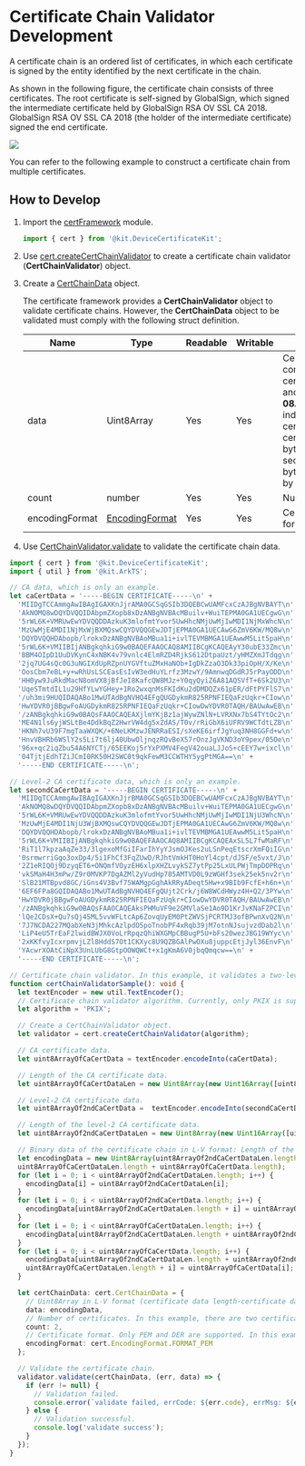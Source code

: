# Certificate Chain Validator Development

A certificate chain is an ordered list of certificates, in which each certificate is signed by the entity identified by the next certificate in the chain.

As shown in the following figure, the certificate chain consists of three certificates. The root certificate is self-signed by GlobalSign, which signed the intermediate certificate held by GlobalSign RSA OV SSL CA 2018. GlobalSign RSA OV SSL CA 2018 (the holder of the intermediate certificate) signed the end certificate.

![](figures/certificate_chain_example.png)

You can refer to the following example to construct a certificate chain from multiple certificates.

## How to Develop

1. Import the [certFramework](../../reference/apis-device-certificate-kit/js-apis-cert.md) module.
   ```ts
   import { cert } from '@kit.DeviceCertificateKit';
   ```

2. Use [cert.createCertChainValidator](../../reference/apis-device-certificate-kit/js-apis-cert.md#certcreatecertchainvalidator) to create a certificate chain validator (**CertChainValidator**) object.

3. Create a [CertChainData](../../reference/apis-device-certificate-kit/js-apis-cert.md#certchaindata) object.
   
   The certificate framework provides a **CertChainValidator** object to validate certificate chains. However, the **CertChainData** object to be validated must comply with the following struct definition.

   | Name| Type| Readable| Writable| Description| 
   | -------- | -------- | -------- | -------- | -------- |
   | data | Uint8Array | Yes| Yes| Certificate data, which is a combination of the certificate length (2 bytes) and data. For example, **08ABCDEFGH07ABCDEFG** indicates that the first certificate is an 8-byte certificate, followed by 8-byte certificate data. The second certificate is a 7-byte certificate, followed by 7-byte certificate data.| 
   | count | number | Yes| Yes| Number of certificates.| 
   | encodingFormat | [EncodingFormat](../../reference/apis-device-certificate-kit/js-apis-cert.md#encodingformat) | Yes| Yes| Certificate encoding format.| 

4. Use [CertChainValidator.validate](../../reference/apis-device-certificate-kit/js-apis-cert.md#validate) to validate the certificate chain data.

```ts
import { cert } from '@kit.DeviceCertificateKit';
import { util } from '@kit.ArkTS';

// CA data, which is only an example.
let caCertData = '-----BEGIN CERTIFICATE-----\n' +
  'MIIDgTCCAmmgAwIBAgIGAXKnJjrAMA0GCSqGSIb3DQEBCwUAMFcxCzAJBgNVBAYT\n' +
  'AkNOMQ8wDQYDVQQIDAbpmZXopb8xDzANBgNVBAcMBuilv+WuiTEPMA0GA1UECgwG\n' +
  '5rWL6K+VMRUwEwYDVQQDDAzkuK3mlofmtYvor5UwHhcNMjUwMjIwMDI1NjMxWhcN\n' +
  'MzUwMjE4MDI1NjMxWjBXMQswCQYDVQQGEwJDTjEPMA0GA1UECAwG6ZmV6KW/MQ8w\n' +
  'DQYDVQQHDAbopb/lrokxDzANBgNVBAoMBua1i+ivlTEVMBMGA1UEAwwM5Lit5paH\n' +
  '5rWL6K+VMIIBIjANBgkqhkiG9w0BAQEFAAOCAQ8AMIIBCgKCAQEAyY30ubE33Zmc\n' +
  'BBM4OIpD1UuDVKynC4xNBK4v79vnlc4ElmRZD4RjkS612DtpaUzt/yHMZXmJTdqg\n' +
  '2jq7UG4sQc0G3uNGIXdUpRZpnUYGVftuZMxHaNOb+IgDkZzaO3Dk33piOpH/X/Ke\n' +
  'OosCbm7eBL+y+wRhUsLSCEasEsIvW3edHuYLrfz3MzwY/9AmnwqDGdRJ5rPayODD\n' +
  'HH0yw9JuRkdMacN8omVX8jBfJeI8KafcQW8MJz+Y0qyQyiZ6A81AQSVfT+6Sk2U3\n' +
  'UqeSTmtdIL1u29HfYLwYGHey+1Ro2wxqnMsFKIdKu2dDMDQZx61pER/dFtPYFlS7\n' +
  '/uh3mi9HUQIDAQABo1MwUTAdBgNVHQ4EFgQUGDykmR825RPNFIEQaFzUqkr+CIow\n' +
  'HwYDVR0jBBgwFoAUGDykmR825RPNFIEQaFzUqkr+CIowDwYDVR0TAQH/BAUwAwEB\n' +
  '/zANBgkqhkiG9w0BAQsFAAOCAQEAXjlmYKjBz1ajWywZNlN+LVRXNx7bS4TYtOc2\n' +
  'ME4N1ls6yjWSLtBe4DdkBqZ2HwrVW4dg5xZdAS/T0v/rRiGbX6iUFRV9WCTdtLZB\n' +
  'HKNh7vU39F7mgTaaWXQK/+6NeLKMzwJENRRaESI/sXeKE6irfJgYuq3NH8GGFd+w\n' +
  'HnvVBHRb6WSlY2s5Li7t6lj40UbwOljnqzRQvBeX57rOnzJgVKND3oY9pex/05Oe\n' +
  '96x+qc2iqZbu54A6NYCTj/65EEKoj5rYxPXMV4FegV42ouaLJJoS+cEEY7w+ixcl\n' +
  '04TjtjEdhTZiJCmI0RK50H2SWC0t9qkFewM3CCWTHY5ygPtMGA==\n' +
  '-----END CERTIFICATE-----\n';

// Level-2 CA certificate data, which is only an example.
let secondCaCertData = '-----BEGIN CERTIFICATE-----\n' +
  'MIIDgTCCAmmgAwIBAgIGAXKnJjrBMA0GCSqGSIb3DQEBCwUAMFcxCzAJBgNVBAYT\n' +
  'AkNOMQ8wDQYDVQQIDAbpmZXopb8xDzANBgNVBAcMBuilv+WuiTEPMA0GA1UECgwG\n' +
  '5rWL6K+VMRUwEwYDVQQDDAzkuK3mlofmtYvor5UwHhcNMjUwMjIwMDI1NjU3WhcN\n' +
  'MzUwMjE4MDI1NjU3WjBXMQswCQYDVQQGEwJDTjEPMA0GA1UECAwG6ZmV6KW/MQ8w\n' +
  'DQYDVQQHDAbopb/lrokxDzANBgNVBAoMBua1i+ivlTEVMBMGA1UEAwwM5Lit5paH\n' +
  '5rWL6K+VMIIBIjANBgkqhkiG9w0BAQEFAAOCAQ8AMIIBCgKCAQEAxSL5L7fwMaRF\n' +
  'RiT1l7kpzaAqZe33/3lgexoMfGiIFarIhYyYJsmOJKes2uLSnPeqEtscrXmFQiIG\n' +
  '0srmwrriGgo3oxDp4/5i1FhCf3FqZUwD/RJhtVmkHT0HoYl4cpt/dJSF/e5vxt/J\n' +
  '2Z1eRIQOj9DzyqET6+ONQmfVOyzEH6xlpXHZLvykSZ7ytPp25LxULPWjTmpDOPRq\n' +
  'vkSMaH4H3mPw/Z9r0MVKP7DgAZMl2yVudHp785AMTVD0L9zWGHf3sek25ek5nv2r\n' +
  'SlB21MTBpvd8GC/iGns4V3Bvf75WAMgpGghAkRRyADeqt5Hw+x9BIb9FcfE+h6n+\n' +
  '6EF6FPa8GQIDAQABo1MwUTAdBgNVHQ4EFgQUjt2Crk/j6W8WCdHWyz4H+Q2/3PYw\n' +
  'HwYDVR0jBBgwFoAUGDykmR825RPNFIEQaFzUqkr+CIowDwYDVR0TAQH/BAUwAwEB\n' +
  '/zANBgkqhkiG9w0BAQsFAAOCAQEAksPHMuVF9e2GMVlaSe1Ao9D1KrJvKNaFZPCI\n' +
  'lQe2CDsX+Qu7sQj4SML5vvWFLtcAp6ZovqUyEM0PtZWVSjPCRTMJ3ofBPwnXvQ2N\n' +
  '7J7NCDA227MQabXeN3jMhkcAzlpdO5poTnobPF4xRqb39jM7otnNJsujvzdDab2l\n' +
  'LiP4eU5TrEaF2lwidBWJX0VoLrRpqzQhiWXGMpCBBugP5U+bFs20wezJBG19WYyc\n' +
  '2xKKfvyIcxrpmvjLZl8HddS7Ot1CKXyc8U9QZBGAlPwOXu8juppcEtjJyl36EnvF\n' +
  'YAcwrXOAtCiNpX3UnLUbG8GtpOOWQWCt+x1gKmA6V0jbqQmqcw==\n' +
  '-----END CERTIFICATE-----\n';

// Certificate chain validator. In this example, it validates a two-level certificate chain.
function certChainValidatorSample(): void {
  let textEncoder = new util.TextEncoder();
  // Certificate chain validator algorithm. Currently, only PKIX is supported.
  let algorithm = 'PKIX';

  // Create a CertChainValidator object.
  let validator = cert.createCertChainValidator(algorithm);

  // CA certificate data.
  let uint8ArrayOfCaCertData = textEncoder.encodeInto(caCertData);

  // Length of the CA certificate data.
  let uint8ArrayOfCaCertDataLen = new Uint8Array(new Uint16Array([uint8ArrayOfCaCertData.byteLength]).buffer);

  // Level-2 CA certificate data.
  let uint8ArrayOf2ndCaCertData =  textEncoder.encodeInto(secondCaCertData);

  // Length of the level-2 CA certificate data.
  let uint8ArrayOf2ndCaCertDataLen = new Uint8Array(new Uint16Array([uint8ArrayOf2ndCaCertData.byteLength]).buffer);

  // Binary data of the certificate chain in L-V format: Length of the level-2 CA certificate data + Level-2 CA certificate data + Length of the CA certificate data + CA certificate data.
  let encodingData = new Uint8Array(uint8ArrayOf2ndCaCertDataLen.length + uint8ArrayOf2ndCaCertData.length +
  uint8ArrayOfCaCertDataLen.length + uint8ArrayOfCaCertData.length);
  for (let i = 0; i < uint8ArrayOf2ndCaCertDataLen.length; i++) {
    encodingData[i] = uint8ArrayOf2ndCaCertDataLen[i];
  }
  for (let i = 0; i < uint8ArrayOf2ndCaCertData.length; i++) {
    encodingData[uint8ArrayOf2ndCaCertDataLen.length + i] = uint8ArrayOf2ndCaCertData[i];
  }
  for (let i = 0; i < uint8ArrayOfCaCertDataLen.length; i++) {
    encodingData[uint8ArrayOf2ndCaCertDataLen.length + uint8ArrayOf2ndCaCertData.length + i] = uint8ArrayOfCaCertDataLen[i];
  }
  for (let i = 0; i < uint8ArrayOfCaCertData.length; i++) {
    encodingData[uint8ArrayOf2ndCaCertDataLen.length + uint8ArrayOf2ndCaCertData.length +
    uint8ArrayOfCaCertDataLen.length + i] = uint8ArrayOfCaCertData[i];
  }

  let certChainData: cert.CertChainData = {
    // Uint8Array in L-V format (certificate data length-certificate data).
    data: encodingData,
    // Number of certificates. In this example, there are two certificates in the certification chain.
    count: 2,
    // Certificate format. Only PEM and DER are supported. In this example, the certificate is in PEM format.
    encodingFormat: cert.EncodingFormat.FORMAT_PEM
  };

  // Validate the certificate chain.
  validator.validate(certChainData, (err, data) => {
    if (err != null) {
      // Validation failed.
      console.error(`validate failed, errCode: ${err.code}, errMsg: ${err.message}`);
    } else {
      // Validation successful.
      console.log('validate success');
    }
  });
}
```
